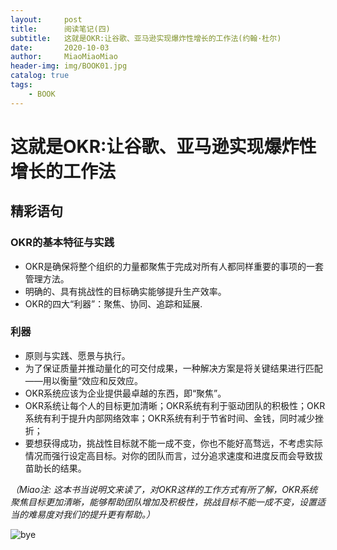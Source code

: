 ```yaml
---
layout:     post                   
title:      阅读笔记(四)       
subtitle:   这就是OKR:让谷歌、亚马逊实现爆炸性增长的工作法(约翰·杜尔)
date:       2020-10-03        
author:     MiaoMiaoMiao                   
header-img: img/BOOK01.jpg
catalog: true                       
tags:                               
    - BOOK
---
```

# 这就是OKR:让谷歌、亚马逊实现爆炸性增长的工作法
## 精彩语句
### OKR的基本特征与实践
- OKR是确保将整个组织的力量都聚焦于完成对所有人都同样重要的事项的一套管理方法。
- 明确的、具有挑战性的目标确实能够提升生产效率。
- OKR的四大“利器”：聚焦、协同、追踪和延展.

### 利器
- 原则与实践、愿景与执行。
- 为了保证质量并推动量化的可交付成果，一种解决方案是将关键结果进行匹配——用以衡量“效应和反效应。
- OKR系统应该为企业提供最卓越的东西，即“聚焦”。
- OKR系统让每个人的目标更加清晰；OKR系统有利于驱动团队的积极性；OKR系统有利于提升内部网络效率；OKR系统有利于节省时间、金钱，同时减少挫折；
- 要想获得成功，挑战性目标就不能一成不变，你也不能好高骛远，不考虑实际情况而强行设定高目标。对你的团队而言，过分追求速度和进度反而会导致拔苗助长的结果。

*（Miao注: 这本书当说明文来读了，对OKR这样的工作方式有所了解，OKR系统聚焦目标更加清晰，能够帮助团队增加及积极性，挑战目标不能一成不变，设置适当的难易度对我们的提升更有帮助。）*


![bye](https://i.loli.net/2020/07/18/As9UOXhr8Kl4IQe.png)


